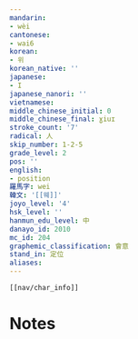 ```yaml
---
mandarin:
- wèi
cantonese:
- wai6
korean:
- 위
korean_native: ''
japanese:
- I
japanese_nanori: ''
vietnamese:
middle_chinese_initial: 0
middle_chinese_final: ɣiuɪ
stroke_count: '7'
radical: 人
skip_number: 1-2-5
grade_level: 2
pos: ''
english:
- position
羅馬字: wei
韓文: '[[웨]]'
joyo_level: '4'
hsk_level: ''
hanmun_edu_level: 中
danayo_id: 2010
mc_id: 204
graphemic_classification: 會意
stand_in: 定位
aliases:
---
```

```meta-bind-embed
[[nav/char_info]]
```

# Notes
